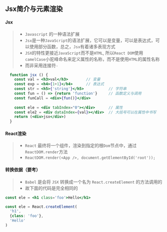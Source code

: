 ## Jsx简介与元素渲染

#### Jsx

> * `Javascript` 的一种语法扩展
> * `Jsx`是一种`JavaScript`的语法扩展，它可以是变量，可以是表达式，可以使用部分函数，总之，`Jsx`有着诸多表现方式
> * `JSX`的特性更接近`JavaScript`而不是`HTML`, 所以`React DOM`使用`camelCase`小驼峰命名来定义属性的名称，而不是使用`HTML`的属性名称</li>
> * 而非采用连接符`-`

```jsx harmony
  function jsx () {
    const val = <h3>val</h3>        // 变量
    const exp = <h4>{1+1}</h4>      // 表达式
    const str = <h5>{'string'}</h5>           // 字符串
    const fun = () => {return 'function'}     // 函数定义与调用
    const funCall = <div>{fun()}</div>
    
    const ele = <div tabIndex="0"></div>      // 属性
    const ele2 = <div dataIndex={val}></div>  // 大括号可以在属性中书写
    return (<div>jsx</div>)
  }
```

#### React渲染

> * `React` 最终将一个组件，渲染到指定的根`Dom`节点中，通过 `ReactDOM.render`方法
> * `ReactDOM.render(<App />, document.getElementById('root'));`


#### 转换依据（要考）

> * `Babel` 是会将 `JSX` 转换成一个名为 `React.createElement` 的方法调用的
> * 故下面的代码是完全相同的

```jsx harmony
const ele = <h1 class='foo'>Hello</h1>

const ele = React.createElement(
  'h1',
  {class: 'foo'},
  'Hello'
)
```



